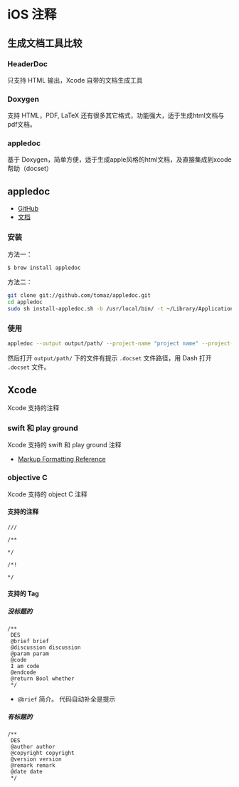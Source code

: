 # iOS 注释

## 生成文档工具比较

### HeaderDoc

只支持 HTML 输出，Xcode 自带的文档生成工具

### Doxygen

支持 HTML，PDF, LaTeX 还有很多其它格式，功能强大，适于生成html文档与pdf文档。

### appledoc

基于 Doxygen，简单方便，适于生成apple风格的html文档，及直接集成到xcode帮助（docset）

## appledoc

* [GitHub](https://github.com/tomaz/appledoc)
* [文档](https://github.com/tomaz/appledoc/wiki/index)

### 安装

方法一：

```sh
$ brew install appledoc
```

方法二：

```sh
git clone git://github.com/tomaz/appledoc.git
cd appledoc
sudo sh install-appledoc.sh -b /usr/local/bin/ -t ~/Library/Application\ Support/appledoc
```

### 使用

```sh
appledoc --output output/path/ --project-name "project name" --project-company "greedlab" --company-id "com.greedlab" --clean-output source/path/
```

然后打开 `output/path/` 下的文件有提示 `.docset` 文件路径，用 Dash 打开 `.docset` 文件。

## Xcode

Xcode 支持的注释

### swift 和 play ground

Xcode 支持的 swift 和 play ground 注释

* [Markup Formatting Reference](xcdoc://?url=developer.apple.com/library/etc/redirect/xcode/content/1189/documentation/Xcode/Reference/xcode_markup_formatting_ref/index.html)

### objective C

Xcode 支持的 object C 注释

#### 支持的注释

```
///
```

```
/**

*/
```

```
/*!

*/
```

#### 支持的 Tag

##### 没标题的

```objc
/**
 DES
 @brief brief
 @discussion discussion
 @param param
 @code
 I am code
 @endcode
 @return Bool whether
 */
```

* `@brief` 简介。 代码自动补全是提示


##### 有标题的

```objc
/**
 DES
 @author author
 @copyright copyright
 @version version
 @remark remark
 @date date
 */
```
